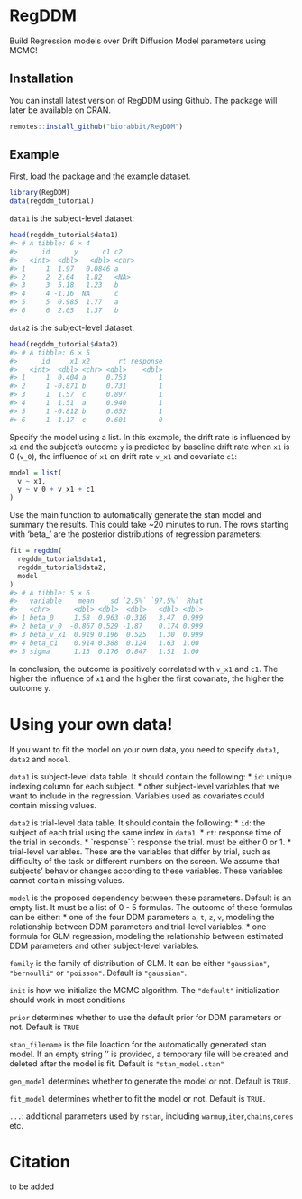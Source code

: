 
<!-- README.md is generated from README.Rmd. Please edit that file -->

# RegDDM

<!-- badges: start -->
<!-- badges: end -->

Build Regression models over Drift Diffusion Model parameters using
MCMC!

## Installation

You can install latest version of RegDDM using Github. The package will
later be available on CRAN.

``` r
remotes::install_github("biorabbit/RegDDM")
```

## Example

First, load the package and the example dataset.

``` r
library(RegDDM)
data(regddm_tutorial)
```

`data1` is the subject-level dataset:

``` r
head(regddm_tutorial$data1)
#> # A tibble: 6 × 4
#>      id      y      c1 c2   
#>   <int>  <dbl>   <dbl> <chr>
#> 1     1  1.97   0.0846 a    
#> 2     2  2.64   1.82   <NA> 
#> 3     3  5.18   1.23   b    
#> 4     4 -1.16  NA      c    
#> 5     5  0.985  1.77   a    
#> 6     6  2.05   1.37   b
```

`data2` is the subject-level dataset:

``` r
head(regddm_tutorial$data2)
#> # A tibble: 6 × 5
#>      id     x1 x2       rt response
#>   <int>  <dbl> <chr> <dbl>    <dbl>
#> 1     1  0.404 a     0.753        1
#> 2     1 -0.871 b     0.731        1
#> 3     1  1.57  c     0.897        1
#> 4     1  1.51  a     0.940        1
#> 5     1 -0.812 b     0.652        1
#> 6     1  1.17  c     0.601        0
```

Specify the model using a list. In this example, the drift rate is
influenced by `x1` and the subject’s outcome `y` is predicted by
baseline drift rate when `x1` is 0 (`v_0`), the influence of `x1` on
drift rate `v_x1` and covariate `c1`:

``` r
model = list(
  v ~ x1,
  y ~ v_0 + v_x1 + c1
)
```

Use the main function to automatically generate the stan model and
summary the results. This could take ~20 minutes to run. The rows
starting with ‘beta\_’ are the posterior distributions of regression
parameters:

``` r
fit = regddm(
  regddm_tutorial$data1,
  regddm_tutorial$data2,
  model
)
#> # A tibble: 5 × 6
#>   variable    mean    sd `2.5%` `97.5%`  Rhat
#>   <chr>      <dbl> <dbl>  <dbl>   <dbl> <dbl>
#> 1 beta_0     1.58  0.963 -0.316   3.47  0.999
#> 2 beta_v_0  -0.867 0.529 -1.87    0.174 0.999
#> 3 beta_v_x1  0.919 0.196  0.525   1.30  0.999
#> 4 beta_c1    0.914 0.388  0.124   1.63  1.00 
#> 5 sigma      1.13  0.176  0.847   1.51  1.00
```

In conclusion, the outcome is positively correlated with `v_x1` and
`c1`. The higher the influence of `x1` and the higher the first 
covariate, the higher the outcome `y`.

# Using your own data!

If you want to fit the model on your own data, you need to specify
`data1`, `data2` and `model`.

`data1` is subject-level data table. It should contain the following: \*
`id`: unique indexing column for each subject. \* other subject-level
variables that we want to include in the regression. Variables used as
covariates could contain missing values.

`data2` is trial-level data table. It should contain the following: \*
`id`: the subject of each trial using the same index in `data1`. \*
`rt`: response time of the trial in seconds. \* \`response\`\`: response
the trial. must be either 0 or 1. \* trial-level variables. These are
the variables that differ by trial, such as difficulty of the task or
different numbers on the screen. We assume that subjects’ behavior
changes according to these variables. These variables cannot contain
missing values.

`model` is the proposed dependency between these parameters. Default is
an empty list. It must be a list of 0 - 5 formulas. The outcome of these
formulas can be either: \* one of the four DDM parameters `a`, `t`, `z`,
`v`, modeling the relationship between DDM parameters and trial-level
variables. \* one formula for GLM regression, modeling the relationship
between estimated DDM parameters and other subject-level variables.

`family` is the family of distribution of GLM. It can be either
`"gaussian"`, `"bernoulli"` or `"poisson"`. Default is `"gaussian"`.

`init` is how we initialize the MCMC algorithm. The `"default"`
initialization should work in most conditions

`prior` determines whether to use the default prior for DDM parameters
or not. Default is `TRUE`

`stan_filename` is the file loaction for the automatically generated
stan model. If an empty string ’’ is provided, a temporary file will be
created and deleted after the model is fit. Default is
`"stan_model.stan"`

`gen_model` determines whether to generate the model or not. Default is
`TRUE`.

`fit_model` determines whether to fit the model or not. Default is
`TRUE`.

`...`: additional parameters used by `rstan`, including
`warmup`,`iter`,`chains`,`cores` etc.

# Citation

to be added
